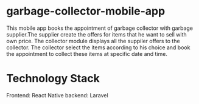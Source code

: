 # garbage-collector-mobile-app

This mobile app books the appointment of garbage collector with garbage supplier.The supplier create the offers for items that he want to sell with own price. The collector module displays all the suppiler offers to the collector. The collector select the items according to his choice and book the appointment to collect these items at specific date and time.

# Technology Stack

Frontend: React Native
backend: Laravel
